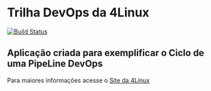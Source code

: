 # Trilha DevOps da 4Linux

<!-- Altere a Flag abaixo com sua URL do Travis -->
[![Build Status](https://travis-ci.org/RaphaTux/DevOpsLab-HelloWorld.svg?branch=master)](https://travis-ci.org/RaphaTux/DevOpsLab-HelloWorld)

## Aplicação criada para exemplificar o Ciclo de uma PipeLine DevOps


Para maiores informações acesse o [Site da 4Linux](https://www.4linux.com.br/cursos/devops)
